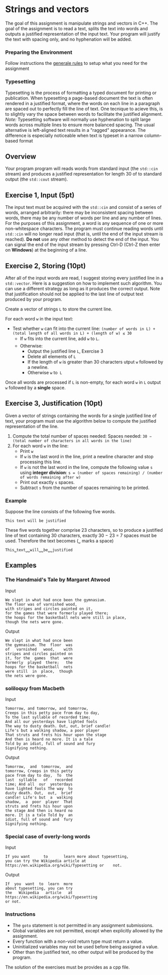 # Strings and vectors


The goal of this assignment is manipulate strings and vectors in C++. The goal of the assignment is to read a text, splits the text into words and outputs a justified representation of the input text. Your program will justify the text with spacing only, and no hyphenation will be added.

### Preparing the Environment

Follow instructions the [generale rules](../Rules.md) to setup what you need for the assignment




### Typesetting

Typesetting is the process of formatting a typed document for printing or publication.
When typesetting a page-based document the text is often rendered in a justified format, where the words on each line in a paragraph are spaced out to perfectly fill the line of text. One tecnique to acieve this, is to slightly vary the space between words to facilitate the justified alignment. *Note:* Typesetting software will normally use hyphenation to split large words across multiple lines to ensure more balanced spacing.
The usual alternative is left-aligned text results in a "ragged" appearance. The difference is especially noticeable when text is typeset in a narrow column-based format

## Overview

Your program program will reads words from standard input (the `std::cin` stream) and produces a justified representation for length 30 of to standard output (the `std::cout` stream).


## Exercise 1, Input (5pt)

The input text must be acquired with the `std::cin` and consist of a series of words, arranged arbitrarily: there may be inconsistent spacing between words, there may be any number of words per line and any number of lines.
For the purposes of this assignment, a word is any sequence of one or more non-whitespace characters.
The program must continue reading words until `std::cin` will no longer read input (that is, until the end of the input stream is reached). **Do not** use any other method to detect the end of the input. You can signal the end of the input stream by pressing Ctrl-D (Ctrl-Z then enter on **Windows**) at the beginning of a line.

## Exercise 2, Storing (10pt)

After all of the input words are read, I suggest storing every justified line in a `std::vector`. Here is a suggestion on how to implement such algorithm. You can use a different strategy as long as it produces the correct output. Note that justification should not be applied to the last line of output text produced by your program.

Create a vector of strings `L` to store the current line.

For each word `w` in the input text:

- Test whether `w` can fit into the current line: `(number of words in L) + (total length of all words in L) + (length of w) ≤ 30`
    - If `w` fits into the current line, add `w` to `L`.
    - Otherwise:
      -  Output the justified line `L`, Exercise 3
      - Delete all elements of `L`
      - If the length of `w` is greater than 30 characters utput `w` followed by a newline.
      - Otherwise `w` to` L`

Once all words are processed if `L` is non-empty, for each word `w` in `L` output `w` followed by a **single** space.

## Exercise 3, Justification (10pt)

Given a vector of strings containing the words for a single justified line of text, your program must
use the algorithm below to compute the justified representation of the line.

1. Compute the total number of spaces needed:
Spaces needed: `30 − (total number of characters in all words in the line)`
2. For each word `w` in the line:
   - Print `w`
   - If `w` is the last word in the line, print a newline character and stop processing this line.
   - If `w` is not the last word in the line, compute the following value `s` using **integer
division**: `s = (number of spaces remaining) / (number of words remaining after w)`
   - Print out exactly `s` spaces.
   - Subtract `s` from the number of spaces remaining to be printed.

### Example
Suppose the line consists of the following five words.
```
This text will be justified
```

These five words together comprise 23 characters, so to produce a justified line of text containing 30 characters, exactly 30 − 23 = 7 spaces must be used. Therefore the text becomes (`␣` marks a space)

```
This␣text␣␣will␣␣be␣␣justified
```
## Examples


### The Handmaid's Tale by Margaret Atwood
Input
```
We slept in what had once been the gymnasium.
The floor was of varnished wood,
with stripes and circles painted on it,
for the games that were formerly played there;
the hoops for the basketball nets were still in place,
though the nets were gone.
```

Output
```
We slept in what had once been
the gymnasium. The  floor  was
of   varnished   wood,    with
stripes and circles painted on
it, for the  games  that  were
formerly  played  there;   the
hoops for the basketball  nets
were still  in  place,  though
the nets were gone.
```

### soliloquy from Macbeth
Input
```
Tomorrow, and tomorrow, and tomorrow,
Creeps in this petty pace from day to day,
To the last syllable of recorded time;
And all our yesterdays have lighted fools
The way to dusty death. Out, out, brief candle!
Life's but a walking shadow, a poor player
That struts and frets his hour upon the stage
And then is heard no more. It is a tale
Told by an idiot, full of sound and fury
Signifying nothing.
```

Output
```
Tomorrow,  and  tomorrow,  and
tomorrow, Creeps in this petty
pace from day to day,  To  the
last  syllable   of   recorded
time; And all  our  yesterdays
have lighted fools The way  to
dusty death. Out,  out,  brief
candle! Life's but  a  walking
shadow,  a  poor  player  That
struts and frets his hour upon
the stage And then is heard no
more. It is a tale Told by  an
idiot, full of sound and  fury
Signifying nothing.
```

### Special case of overly-long words

Input
```
If you want      to       learn more about typesetting,
you can try the Wikipedia article at https://en.wikipedia.org/wiki/Typesetting or    not.
```

Output
```
If  you  want  to  learn  more
about typesetting, you can try
the   Wikipedia   article   at
https://en.wikipedia.org/wiki/Typesetting
or not.
```

### Instructions

- The `goto` statement is not permitted in any assignment submissions.
- Global variables are not permitted, except when explicitly allowed by the assignment.
- Every function with a non-void return type must return a value.
- Uninitialized variables may not be used before being assigned a value.
- Other than the justified text, no other output will be produced by the program.

The solution of the exercises must be provides as a cpp file.
